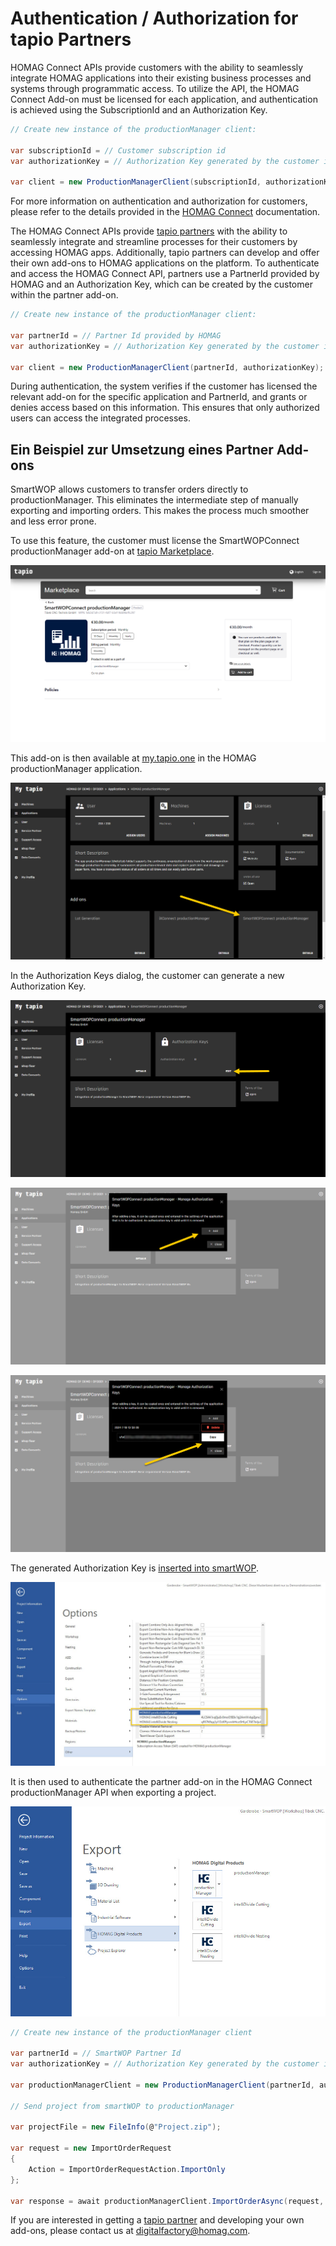 # Authentication / Authorization for tapio Partners

HOMAG Connect APIs provide customers with the ability to seamlessly integrate HOMAG applications into their existing business processes and systems through programmatic access. To utilize the API, the HOMAG Connect Add-on must be licensed for each application, and authentication is achieved using the SubscriptionId and an Authorization Key.

```c#
// Create new instance of the productionManager client:

var subscriptionId = // Customer subscription id
var authorizationKey = // Authorization Key generated by the customer in SmartWOPConnect add-on
            
var client = new ProductionManagerClient(subscriptionId, authorizationKey);
```

For more information on authentication and authorization for customers, please refer to the details provided in the [HOMAG Connect](../../../Applications/IntelliDivide/Samples/Authentication) documentation.

The HOMAG Connect APIs provide [tapio partners](https://docs.homag.cloud/en/data-exchange/in-a-nutshell/partner) with the ability to seamlessly integrate and streamline processes for their customers by accessing HOMAG apps. Additionally, tapio partners can develop and offer their own add-ons to HOMAG applications on the platform. To authenticate and access the HOMAG Connect API, partners use a PartnerId provided by HOMAG and an Authorization Key, which can be created by the customer within the partner add-on.

```c#
// Create new instance of the productionManager client:

var partnerId = // Partner Id provided by HOMAG
var authorizationKey = // Authorization Key generated by the customer in HOMAG Connect add-on
            
var client = new ProductionManagerClient(partnerId, authorizationKey);
``` 

During authentication, the system verifies if the customer has licensed the relevant add-on for the specific application and PartnerId, and grants or denies access based on this information. This ensures that only authorized users can access the integrated processes.

## Ein Beispiel zur Umsetzung eines Partner Add-ons

SmartWOP allows customers to transfer orders directly to productionManager. This eliminates the intermediate step of manually exporting and importing orders. This makes the process much smoother and less error prone.

To use this feature, the customer must license the SmartWOPConnect productionManager add-on at [tapio Marketplace](https://customerportal.tapio.one/marketplace/ccp/v/pa/marketplace/home-view?vendorId=1022097719).

![tapio marketplace](Partner_Authorization-01.png "tapio marketplace")

This add-on is then available at [my.tapio.one](https://my.tapio.one) in the HOMAG productionManager application.

![my.tapio.one](Partner_Authorization-02.png "my.tapio.one")

In the Authorization Keys dialog, the customer can generate a new Authorization Key.

![SmartWOPConnect Add-on](Partner_Authorization-03.png "SmartWOPConnect Add-on")

![Authorization Keys dialog](Partner_Authorization-04.png "Authorization Keys dialog")

![Authorization Keys dialog](Partner_Authorization-05.png "Authorization Keys dialog")

The generated Authorization Key is [inserted into smartWOP](https://docs.homag.cloud/en/smartwop/in-a-nutshell/enter-interface-license). 

![SmartWOP](Partner_Authorization-06.png "Export to productionManager")

It is then used to authenticate the partner add-on in the HOMAG Connect productionManager API when exporting a project.

![SmartWOP](Partner_Authorization-07.png "Export to productionManager")

```c#
// Create new instance of the productionManager client

var partnerId = // SmartWOP Partner Id
var authorizationKey = // Authorization Key generated by the customer in SmartWOPConnect add-on
            
var productionManagerClient = new ProductionManagerClient(partnerId, authorizationKey);

// Send project from smartWOP to productionManager

var projectFile = new FileInfo(@"Project.zip");
            
var request = new ImportOrderRequest
{
    Action = ImportOrderRequestAction.ImportOnly
};

var response = await productionManagerClient.ImportOrderAsync(request, projectFile);

``` 

If you are interested in getting a [tapio partner](https://docs.homag.cloud/en/data-exchange/in-a-nutshell/partner) and developing your own add-ons, please contact us at [digitalfactory@homag.com](mailto:digitalfactory@homag.com).
